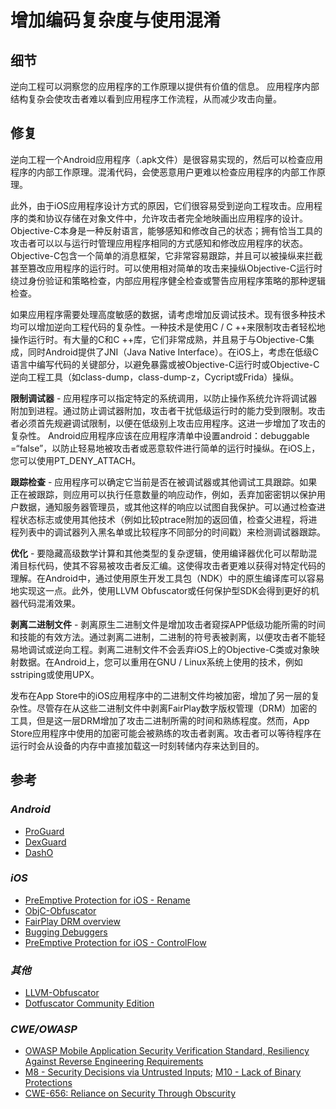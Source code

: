 # 增加编码复杂度与使用混淆

## 细节

逆向工程可以洞察您的应用程序的工作原理以提供有价值的信息。 应用程序内部结构复杂会使攻击者难以看到应用程序工作流程，从而减少攻击向量。

## 修复

逆向工程一个Android应用程序（.apk文件）是很容易实现的，然后可以检查应用程序的内部工作原理。混淆代码，会使恶意用户更难以检查应用程序的内部工作原理。

此外，由于iOS应用程序设计方式的原因，它们很容易受到逆向工程攻击。应用程序的类和协议存储在对象文件中，允许攻击者完全地映画出应用程序的设计。 Objective-C本身是一种反射语言，能够感知和修改自己的状态；拥有恰当工具的攻击者可以以与运行时管理应用程序相同的方式感知和修改应用程序的状态。 Objective-C包含一个简单的消息框架，它非常容易跟踪，并且可以被操纵来拦截甚至篡改应用程序的运行时。可以使用相对简单的攻击来操纵Objective-C运行时绕过身份验证和策略检查，内部应用程序健全检查或警告应用程序策略的那种逻辑检查。

如果应用程序需要处理高度敏感的数据，请考虑增加反调试技术。现有很多种技术均可以增加逆向工程代码的复杂性。一种技术是使用C / C ++来限制攻击者轻松地操作运行时。有大量的C和C ++库，它们非常成熟，并且易于与Objective-C集成，同时Android提供了JNI（Java Native Interface）。在iOS上，考虑在低级C语言中编写代码的关键部分，以避免暴露或被Objective-C运行时或Objective-C逆向工程工具（如class-dump，class-dump-z，Cycript或Frida）操纵。

**限制调试器** - 应用程序可以指定特定的系统调用，以防止操作系统允许将调试器附加到进程。通过防止调试器附加，攻击者干扰低级运行时的能力受到限制。攻击者必须首先规避调试限制，以便在低级别上攻击应用程序。这进一步增加了攻击的复杂性。 Android应用程序应该在应用程序清单中设置android：debuggable =“false”，以防止轻易地被攻击者或恶意软件进行简单的运行时操纵。在iOS上，您可以使用PT\_DENY\_ATTACH。

**跟踪检查** - 应用程序可以确定它当前是否在被调试器或其他调试工具跟踪。如果正在被跟踪，则应用可以执行任意数量的响应动作，例如，丢弃加密密钥以保护用户数据，通知服务器管理员，或其他这样的响应以试图自我保护。可以通过检查进程状态标志或使用其他技术（例如比较ptrace附加的返回值，检查父进程，将进程列表中的调试器列入黑名单或比较程序不同部分的时间戳）来检测调试器跟踪。

**优化** - 要隐藏高级数学计算和其他类型的复杂逻辑，使用编译器优化可以帮助混淆目标代码，使其不容易被攻击者反汇编。这使得攻击者更难以获得对特定代码的理解。在Android中，通过使用原生开发工具包（NDK）中的原生编译库可以容易地实现这一点。此外，使用LLVM Obfuscator或任何保护型SDK会得到更好的机器代码混淆效果。

**剥离二进制文件** - 剥离原生二进制文件是增加攻击者窥探APP低级功能所需的时间和技能的有效方法。通过剥离二进制，二进制的符号表被剥离，以便攻击者不能轻易地调试或逆向工程。剥离二进制文件不会丢弃iOS上的Objective-C类或对象映射数据。在Android上，您可以重用在GNU / Linux系统上使用的技术，例如sstriping或使用UPX。

发布在App Store中的iOS应用程序中的二进制文件均被加密，增加了另一层的复杂性。尽管存在从这些二进制文件中剥离FairPlay数字版权管理（DRM）加密的工具，但是这一层DRM增加了攻击二进制所需的时间和熟练程度。然而，App Store应用程序中使用的加密可能会被熟练的攻击者剥离。攻击者可以等待程序在运行时会从设备的内存中直接加载这一时刻转储内存来达到目的。

## 参考

### _Android_

* [ProGuard](http://proguard.sourceforge.net/)
* [DexGuard](http://www.saikoa.com/dexguard)
* [DashO](https://www.preemptive.com/products/dasho/overview)

### _iOS_

* [PreEmptive Protection for iOS - Rename](https://github.com/preemptive/PPiOS-Rename)
* [ObjC-Obfuscator](https://github.com/FutureWorkshops/Objc-Obfuscator)
* [FairPlay DRM overview](https://www.theiphonewiki.com/wiki/Copy_Protection_Overview)
* [Bugging Debuggers](https://www.theiphonewiki.com/wiki/Bugging_Debuggers)
* [PreEmptive Protection for iOS - ControlFlow](https://www.preemptive.com/products/ppios)

### _其他_

* [LLVM-Obfuscator](https://github.com/obfuscator-llvm/obfuscator/wiki)
* [Dotfuscator Community Edition](https://www.preemptive.com/products/dotfuscator/compare-editions)

### _CWE/OWASP_

* [OWASP Mobile Application Security Verification Standard, Resiliency Against Reverse Engineering Requirements](https://github.com/OWASP/owasp-masvs/blob/master/Document/0x14-V8-Resiliency_Against_Reverse_Engineering%20Requirements.md)
* [M8 - Security Decisions via Untrusted Inputs](https://www.owasp.org/index.php/Mobile_Top_10_2014-M8); [M10 - Lack of Binary Protections](https://www.owasp.org/index.php/Mobile_Top_10_2014-M10)
* [CWE-656: Reliance on Security Through Obscurity](https://cwe.mitre.org/data/definitions/656.html)



